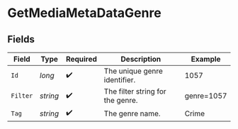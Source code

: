 # GetMediaMetaDataGenre


## Fields

| Field                            | Type                             | Required                         | Description                      | Example                          |
| -------------------------------- | -------------------------------- | -------------------------------- | -------------------------------- | -------------------------------- |
| `Id`                             | *long*                           | :heavy_check_mark:               | The unique genre identifier.     | 1057                             |
| `Filter`                         | *string*                         | :heavy_check_mark:               | The filter string for the genre. | genre=1057                       |
| `Tag`                            | *string*                         | :heavy_check_mark:               | The genre name.                  | Crime                            |